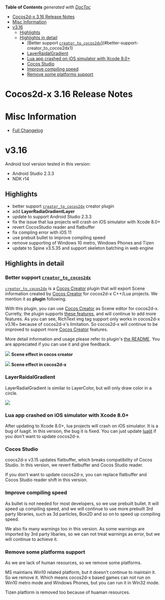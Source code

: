 <!-- START doctoc generated TOC please keep comment here to allow auto update -->
<!-- DON'T EDIT THIS SECTION, INSTEAD RE-RUN doctoc TO UPDATE -->
**Table of Contents**  *generated with [DocToc](https://github.com/thlorenz/doctoc)*

- [Cocos2d-x 3.16 Release Notes](#cocos2d-x-316-release-notes)
- [Misc Information](#misc-information)
- [v3.16](#v316)
  - [Highlights](#highlights)
  - [Highlights in detail](#highlights-in-detail)
    - [Better support [`creator_to_cocos2dx`][1]](#better-support-creator_to_cocos2dx1)
    - [LayerRaidalGradient](#layerraidalgradient)
    - [Lua app crashed on iOS simulator with Xcode 8.0+](#lua-app-crashed-on-ios-simulator-with-xcode-80)
    - [Cocos Studio](#cocos-studio)
    - [Improve compiling speed](#improve-compiling-speed)
    - [Remove some platforms support](#remove-some-platforms-support)

<!-- END doctoc generated TOC please keep comment here to allow auto update -->

# Cocos2d-x 3.16 Release Notes #

# Misc Information

* [Full Changelog](https://github.com/cocos2d/cocos2d-x/blob/v3/CHANGELOG)

# v3.16

Android tool version tested in this version:

- Android Studio 2.3.3
- NDK r14

## Highlights

- better support [`creator_to_cocos2dx`][1] creator plugin
- add __LayerRadiaGradientLayer__
- update to support Android Studio 2.3.3
- fix the issue that lua projects will crash on iOS simulator with Xcode 8.0+
- revert CocosStudio reader and flatbuffer
- fix compling error with iOS 11
- use prebuit bullet to improve compiling speed
- remove supporting of Windows 10 metro, Windows Phones and Tizen
- update to Spine v3.5.35 and support skeleton batching in web engine

## Highlights in detail

### Better support [`creator_to_cocos2dx`][1]

[`creator_to_cocos2dx`][1] is a [Cocos Creator][2] plugin that will export Scene information created by [Cocos Creator][2] for cocos2d-x C++/Lua projects. We mention it as __plugin__ following.

With this plugin, you can use [Cocos Creator][2] as Scene editor for cocos2d-x. Curretly, the plugin supports [these features](3), and will continue to add more features. As you can see, RichText img tag support only works in cocos2d-x v3.16+ because of cocos2d-x's limitation. So cocos2d-x will continue to be improved to support more [Cocos Creator][2] features.

More detail information and usage please refer to plugin's [the README][1]. You are appreciated if you can use it and give feedback.

![][4]
__Scene effect in cocos creator__

![][5]
__Scene effect in cocos2d-x__

### LayerRaidalGradient

LayerRadialGradient is similar to LayerColor, but will only draw color in a circle.

![][6]

### Lua app crashed on iOS simulator with Xcode 8.0+

After updating to Xcode 8.0+, lua projects will crash on iOS simulator. It is a bug of luagit. In this version, the bug it is fixed. You can just update [luajit][7] if you don't want to update cocos2d-x.

### Cocos Studio

coocs2d-x v3.15 updates flatbuffer, which breaks compatibility of Cocos Studio. In this version, we revert flatbuffer and Cocos Studio reader.

If you don't want to update cocos2d-x, you can replace flatbuffer and Cocos Studio reader shift in this version.

### Improve compiling speed

As bullet is not needed for most developers, so we use prebuilt bullet. It will speed up compiling speed, and we will continue to use more prebuilt 3rd party libraries, such as 3d particles, Box2D and so on to speed up compiling speed.

We also fix many warnings too in this version. As some warnings are imported by 3rd party libaries, so we can not treat warnings as error, but we will continue to achieve it.

### Remove some platforms support

As we are lack of human resources, so we remove some platforms.

MS maintians Win10 related platform, but it doesn't continue to maintain it. So we remove it. Which means cocos2d-x based games can not run on Win10 metro mode and Windows Phones, but you can run it in Win32 mode.

Tizen platform is removed too because of huaman resources.


[1]: https://github.com/cocos2d/creator_to_cocos2dx
[2]: http://cocos2d-x.org/creator
[3]: https://github.com/cocos2d/creator_to_cocos2dx#limitations
[4]: https://raw.githubusercontent.com/minggo/Pictures/master/creator-ui-effect.png
[5]: https://raw.githubusercontent.com/minggo/Pictures/master/cocos2dx-ui-effect.png
[6]: https://raw.githubusercontent.com/minggo/Pictures/master/layerradialgradient.png
[7]: https://github.com/cocos2d/cocos2d-x-3rd-party-libs-bin/tree/v3/lua/luajit/prebuilt/ios "luajit.a"
